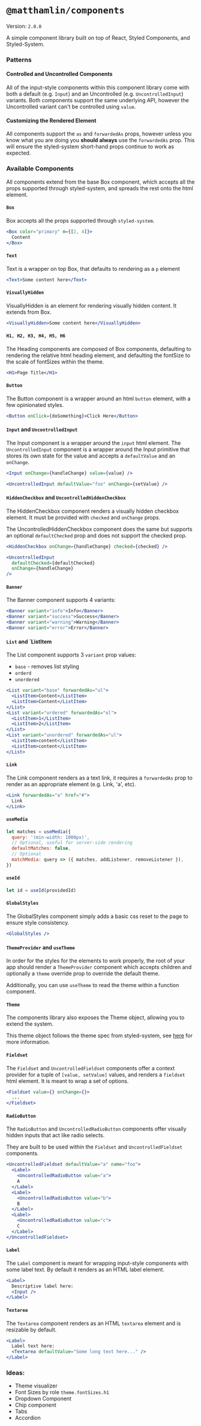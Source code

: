 # `@matthamlin/components`

Version: `2.0.0`

A simple component library built on top of React, Styled Components, and Styled-System.

### Patterns

#### Controlled and Uncontrolled Components

All of the input-style components within this component library come with both a default (e.g. `Input`) and an Uncontrolled (e.g. `UncontrolledInput`) variants. Both components support the same underlying API, however the Uncontrolled variant can't be controlled using `value`.

#### Customizing the Rendered Element

All components support the `as` and `forwardedAs` props, however unless you know what you are doing you **should always** use the `forwardedAs` prop. This will ensure the styled-system short-hand props continue to work as expected.

### Available Components

All components extend from the base Box component, which accepts all the props supported through
styled-system, and spreads the rest onto the html element.

#### `Box`

Box accepts all the props supported through `styled-system`.

```jsx
<Box color="primary" m={[2, 4]}>
  Content
</Box>
```

#### `Text`

Text is a wrapper on top Box, that defaults to rendering as a `p` element

```jsx
<Text>Some content here</Text>
```

#### `VisuallyHidden`

VisuallyHidden is an element for rendering visually hidden content. It extends from Box.

```jsx
<VisuallyHidden>Some content here</VisuallyHidden>
```

#### `H1, H2, H3, H4, H5, H6`

The Heading components are composed of Box components, defaulting to rendering the relative html
heading element, and defaulting the fontSize to the scale of fontSizes within the theme.

```jsx
<H1>Page Title</H1>
```

#### `Button`

The Button component is a wrapper around an html `button` element, with a few opinionated styles.

```jsx
<Button onClick={doSomething}>Click Here</Button>
```

#### `Input` and `UncontrolledInput`

The Input component is a wrapper around the `input` html element. The `UncontrolledInput` component is
a wrapper around the Input primitive that stores its own state for the value and accepts a
`defaultValue` and an `onChange`.

```jsx
<Input onChange={handleChange} value={value} />

<UncontrolledInput defaultValue="foo" onChange={setValue} />
```

#### `HiddenCheckbox` and `UncontrolledHiddenCheckbox`

The HiddenCheckbox component renders a visually hidden checkbox element. It must be provided with `checked` and `onChange` props.

The UncontrolledHiddenCheckbox component does the same but supports an optional `defaultChecked` prop and does not support the checked prop.

```jsx
<HiddenCheckbox onChange={handleChange} checked={checked} />

<UncontrolledInput
  defaultChecked={defaultChecked}
  onChange={handleChange}
/>
```

#### `Banner`

The Banner component supports 4 variants:

```jsx
<Banner variant="info">Info</Banner>
<Banner variant="success">Success</Banner>
<Banner variant="warning">Warning</Banner>
<Banner variant="error">Error</Banner>
```

#### `List` and `ListItem

The List component supports 3 `variant` prop values:

- `base` - removes list styling
- `orderd`
- `unordered`

```jsx
<List variant="base" forwardedAs="ul">
  <ListItem>Content</ListItem>
  <ListItem>Content</ListItem>
</List>
<List variant="ordered" forwardedAs="ol">
  <ListItem>1</ListItem>
  <ListItem>2</ListItem>
</List>
<List variant="unordered" forwardedAs="ul">
  <ListItem>content</ListItem>
  <ListItem>content</ListItem>
</List>
```

#### `Link`

The Link component renders as a text link, it requires a `forwardedAs` prop to render as an appropriate
element (e.g. Link, 'a', etc).

```jsx
<Link forwardedAs="a" href="#">
  Link
</Link>
```

#### `useMedia`

```jsx
let matches = useMedia({
  query: '(min-width: 1000px)',
  // Optional, useful for server-side rendering
  defaultMatches: false,
  // Optional
  matchMedia: query => ({ matches, addListener, removeListener }),
})
```

#### `useId`

```jsx
let id = useId(providedId)
```

#### `GlobalStyles`

The GlobalStyles component simply adds a basic css reset to the page to ensure style consistency.

```jsx
<GlobalStyles />
```

#### `ThemeProvider` and `useTheme`

In order for the styles for the elements to work properly, the root of your app should render a
`ThemeProvider` component which accepts children and optionally a `theme` override prop to override
the default theme.

Additionally, you can use `useTheme` to read the theme within a function component.

#### `Theme`

The components library also exposes the Theme object, allowing you to extend the system.

This theme object follows the theme spec from styled-system, see
[here](https://styled-system.com/theme-specification) for more information.

#### `Fieldset`

The `Fieldset` and `UncontrolledFieldset` components offer a context provider for a tuple of `[value, setValue]` values, and renders a `fieldset` html element. It is meant to wrap a set of options.

```jsx
<Fieldset value={} onChange={}>
  ...
</Fieldset>
```

#### `RadioButton`

The `RadioButton` and `UncontrolledRadioButton` components offer visually hidden inputs that act like radio selects.

They are built to be used within the `Fieldset` and `UncontrolledFieldset` components.

```jsx
<UncontrolledFieldset defaultValue="a" name="foo">
  <Label>
    <UncontrolledRadioButton value="a">
    A
  </Label>
  <Label>
    <UncontrolledRadioButton value="b">
    B
  </Label>
  <Label>
    <UncontrolledRadioButton value="c">
    C
  </Label>
</UncontrolledFieldset>
```

#### `Label`

The `Label` component is meant for wrapping input-style components with some label text. By default it renders as an HTML label element.

```jsx
<Label>
  Descriptive label here:
  <Input />
</Label>
```

#### `Textarea`

The `Textarea` component renders as an HTML `textarea` element and is resizable by default.

```jsx
<Label>
  Label text here:
  <Textarea defaultValue="Some long text here..." />
</Label>
```

### Ideas:

- Theme visualizer
- Font Sizes by role `theme.fontSizes.h1`
- Dropdown Component
- Chip component
- Tabs
- Accordion

```

```
